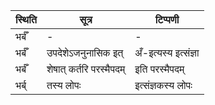 | स्थिति | सूत्र | टिप्पणी |
| ----- | ------- | ------ |
| भर्बँ | - | - |
| भर्बँ | उपदेशेऽजनुनासिक इत् | अँ-इत्यस्य इत्संज्ञा |
| भर्बँ | शेषात् कर्तरि परस्मैपदम् | इति परस्मैपदम् |
| भर्ब् | तस्य लोपः | इत्संज्ञकस्य लोपः |
